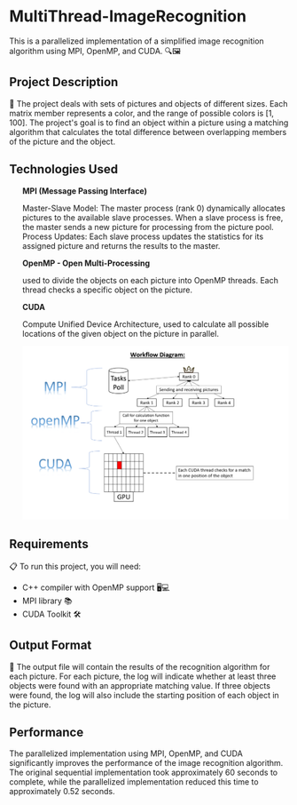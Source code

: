 <!DOCTYPE html>
<html>
<head>
</head>
<body>
	<h1>MultiThread-ImageRecognition</h1>
	<p> This is a parallelized implementation of a simplified image recognition algorithm using MPI, OpenMP, and CUDA. 🔍🖼️</p>
	<h2>Project Description</h2>
	<p>📝 The project deals with sets of pictures and objects of different sizes. Each matrix member represents a color, and the range of possible colors is [1, 100]. The project's goal is to find an object within a picture using a matching algorithm that calculates the total difference between overlapping members of the picture and the object.</p>
	<h2>Technologies Used</h2>
	<ul>
		<b>MPI (Message Passing Interface)</b>
    <p>Master-Slave Model: The master process (rank 0) dynamically allocates pictures to the available slave processes. When a slave process is free, the master sends a new picture for processing from the picture pool.
    Process Updates: Each slave process updates the statistics for its assigned picture and returns the results to the master.</p>
		<b>OpenMP - Open Multi-Processing</b>
    <p>used to divide the objects on each picture into OpenMP threads. Each thread checks a specific object on the picture.</p>
		<b>CUDA</b>
    <p>Compute Unified Device Architecture, used to calculate all possible locations of the given object on the picture in parallel.</p>
	<img src="Workflow Diagram.png" alt="Example Image" width="1000">
	</ul>
	<h2>Requirements</h2>
	<p>📋 To run this project, you will need:</p>
	<ul>
		<li>C++ compiler with OpenMP support 🖥️💻</li>
		<li>MPI library 📚</li>
		<li>CUDA Toolkit 🛠️</li>
	</ul>
	<h2>Output Format</h2>
	<p>📄 The output file will contain the results of the recognition algorithm for each picture. For each picture, the log will indicate whether at least three objects were found with an appropriate matching value. If three objects were found, the log will also include the starting position of each object in the picture.</p>
  <h2>Performance</h2>
<p>The parallelized implementation using MPI, OpenMP, and CUDA significantly improves the performance of the image recognition algorithm. The original sequential implementation took approximately 60 seconds to complete, while the parallelized implementation reduced this time to approximately 0.52 seconds.</p>
</body>
</html>
